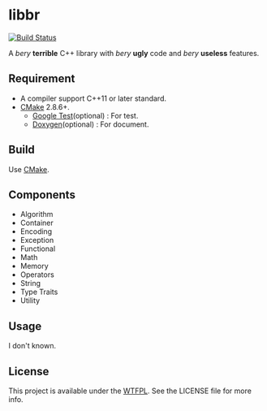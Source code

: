 # libbr

[![Build Status](https://travis-ci.org/bromine0x23/libbr.svg?branch=master)](https://travis-ci.org/bromine0x23/libbr)

A *bery* **terrible** C++ library with *bery* **ugly** code and *bery* **useless** features.

## Requirement

* A compiler support C++11 or later standard.
* [CMake](https://cmake.org/) 2.8.6+.
    * [Google Test](https://github.com/google/googletest)(optional) : For test.
    * [Doxygen](http://www.stack.nl/~dimitri/doxygen/index.html)(optional) : For document.

## Build

Use [CMake](https://cmake.org/).

## Components

- Algorithm
- Container
- Encoding
- Exception
- Functional
- Math
- Memory
- Operators
- String
- Type Traits
- Utility

## Usage

I don't known.

## License

This project is available under the [WTFPL](http://www.wtfpl.net/). See the LICENSE file for more info.